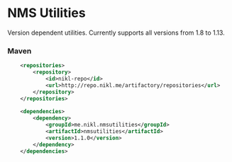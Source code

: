 # NMS Utilities

Version dependent utilities. Currently supports all versions from 1.8 to 1.13.

### Maven
```xml
    <repositories>
        <repository>
            <id>nikl-repo</id>
            <url>http://repo.nikl.me/artifactory/repositories</url>
        </repository>
    </repositories>
    
    <dependencies>
        <dependency>
            <groupId>me.nikl.nmsutilities</groupId>
            <artifactId>nmsutilities</artifactId>
            <version>1.1.0</version>
        </dependency>
    </dependencies>
```